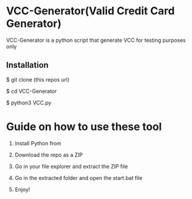 # VCC-Generator(Valid Credit Card Generator)
VCC-Generator is a python script that generate VCC for testing purposes only<br>   
 
  
<h2>Installation</h2> 
  
<p>$ git clone (this repos url)</p>  
<p>$ cd VCC-Generator</p>  
<p>$ python3 VCC.py</p>     
    
# Guide on how to use these tool    
  
1. Install Python from 
 
2. Download the repo as a ZIP     
  
3. Go in your file explorer and extract the ZIP file    
      
4. Go in the extracted folder and open the start.bat file  
  
5. Enjoy!